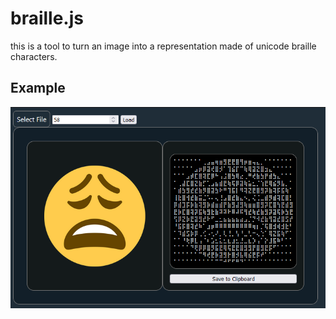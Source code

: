 # braille.js
this is a tool to turn an image into a representation made of unicode braille characters.

## Example

!["weary" emoji from twemoji example](weary_example.png)
